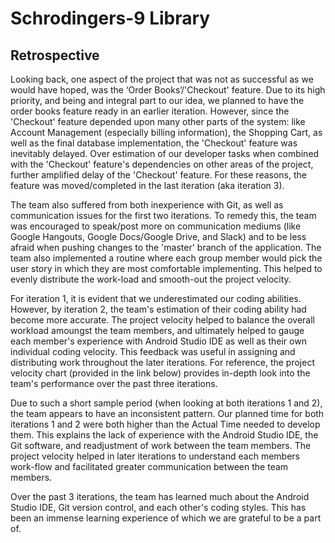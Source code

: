 # Schrodingers-9 Library

## Retrospective

Looking back, one aspect of the project that was not as successful as we would have hoped, was the ‘Order Books’/'Checkout' feature. Due to its high priority, and being and integral part to our idea, we planned to have the order books feature ready in an earlier iteration. However, since the 'Checkout' feature depended upon many other parts of the system: like Account Management (especially billing information), the Shopping Cart, as well as the final database implementation, the 'Checkout' feature was inevitably delayed. Over estimation of our developer tasks when combined with the 'Checkout' feature's dependencies on other areas of the project, further amplified delay of the 'Checkout' feature. For these reasons, the feature was moved/completed in the last iteration (aka iteration 3).  

The team also suffered from both inexperience with Git, as well as communication issues for the first two iterations. To remedy this, the team was encouraged to speak/post more on communication mediums (like Google Hangouts, Google Docs/Google Drive, and Slack) and to be less afraid when pushing changes to the 'master' branch of the application. The team also implemented a routine where each group member would pick the user story in which they are most comfortable implementing. This helped to evenly distribute the work-load and smooth-out the project velocity.

For iteration 1, it is evident that we underestimated our coding abilities. However, by iteration 2, the team's estimation of their coding ability had become more accurate. The project velocity helped to balance the overall workload amoungst the team members, and ultimately helped to gauge each member's experience with Android Studio IDE as well as their own individual coding velocity. This feedback was useful in assigning and distributing work throughout the later iterations. For reference, the project velocity chart (provided in the link below) provides in-depth look into the team's performance over the past three iterations. 

Due to such a short sample period (when looking at both iterations 1 and 2), the team appears to have an inconsistent pattern. Our planned time for both iterations 1 and 2 were both higher than the Actual Time needed to develop them. This explains the lack of experience with the Android Studio IDE, the Git software, and readjustment of work between the team members. The project velocity helped in later iterations to understand each members work-flow and facilitated greater communication between the team members. 

Over the past 3 iterations, the team has learned much about the Android Studio IDE, Git version control, and each other's coding styles. This has been an immense learning experience of which we are grateful to be a part of. 


